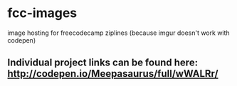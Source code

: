 # fcc-images
image hosting for freecodecamp ziplines
(because imgur doesn't work with codepen)

Individual project links can be found here: http://codepen.io/Meepasaurus/full/wWALRr/
--------------------------------------------------------------------------------------
